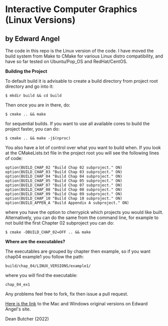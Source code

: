 # Interactive Computer Graphics (Linux Versions)
## by Edward Angel

The code in this repo is the Linux version of the code. I have moved the build system from Make to CMake for various Linux distro compatibility, and have so far tested on Ubuntu/Pop_OS and RedHat/CentOS.

**Building the Project**

To default build it is advisable to create a build directory from project root directory and go into it:

```
$ mkdir build && cd build
```
Then once you are in there, do:

```
$ cmake .. && make
```
for sequential builds. If you want to use all available cores to build the project faster, you can do:

```
$ cmake .. && make -j$(nproc)
```
You also have a lot of control over what you want to build when. If you look at the CMakeLists.txt file in the project root you will see the following lines of code:

```
option(BUILD_CHAP_02 "Build Chap 02 subproject." ON)
option(BUILD_CHAP_03 "Build Chap 03 subproject." ON)
option(BUILD_CHAP_04 "Build Chap 04 subproject." ON)
option(BUILD_CHAP_05 "Build Chap 05 subproject." ON)
option(BUILD_CHAP_07 "Build Chap 07 subproject." ON)
option(BUILD_CHAP_08 "Build Chap 08 subproject." ON)
option(BUILD_CHAP_09 "Build Chap 09 subproject." ON)
option(BUILD_CHAP_10 "Build Chap 10 subproject." ON)
option(BUILD_APPEN_A "Build Appendix A subproject." ON)
```

where you have the option to cherrypick which projects you would like built. Alternatively, you can do the same from the command line, for example to not build the first Chapter 02 subproject you can do:

```
$ cmake -DBUILD_CHAP_02=OFF .. && make
```

**Where are the executables?**

The executables are grouped by chapter then example, so if you want chap04 example1 you follow the path:

```
build/chap_04/LINUX_VERSIONS/example1/
```

where you will find the executable:

```
chap_04_ex1
```

Any problems feel free to fork, fix then issue a pull request.

[Here is the link](http://www.cs.unm.edu/~angel/BOOK/INTERACTIVE_COMPUTER_GRAPHICS/SIXTH_EDITION/CODE/) to the Mac and Windows original versions on Edward Angel's site.

Dean Butcher (2022)
